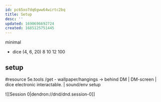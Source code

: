 ```yaml
---
id: pc65xo7dq6gww64wirtc2bq
title: Setup
desc: ''
updated: 1690696692724
created: 1685125751445
---
```


minimal
- dice (4, 6, 20)
  8
  10
  12
  100

## setup
#resource 5e.tools
/get - wallpaper/hangings -> behind DM
| DM-screen
| dice electronic interactable.
| sound/env setup

![[Session 0|dendron://dnd/dnd.session-0]]